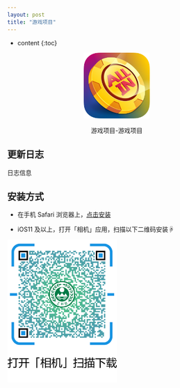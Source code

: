 ```yaml
---
layout: post
title: "游戏项目"
---
```


* content
{:toc}
<div align="center"> <img alt="icon" src="https://github.com/Zona007/ipa/blob/main/iosicon.png" width="30%"/> <p>游戏项目-游戏项目</p> </div>









## 更新日志

日志信息




## 安装方式

* 在手机 Safari 浏览器上，[点击安装](itms-services://?action=download-manifest&url=https://github.com/Zona007/ipa/blob/main/manifast.plis)


* iOS11 及以上，打开「相机」应用，扫描以下二维码安装☟

<img alt="downloadImage" src="https://raw.githubusercontent.com/1ilI/TestMyipa_Resource/master/resource/MobileEnforcement/download.png" width="50%"/>



